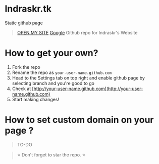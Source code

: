 # Indraskr.tk
Static github page 
> [OPEN MY SITE](http://indraskr.tk)
<a href="https://google.in">Google</a>
Github repo for Indraskr's Website

# How to get your own?
1. Fork the repo
2. Rename the repo as `your-user-name.github.com`
3. Head to the Settings tab on top right and enable github page by selecting branch and you're good to go
4. Check at [http://your-user-name.github.com](http://your-user-name.github.com)
5. Start making changes!

# How to set custom domain on your page ?
> TO-DO

> :star: Don't forget to star the repo. :star:
